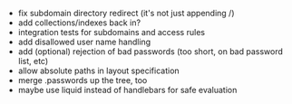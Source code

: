- fix subdomain directory redirect (it's not just appending /)
- add collections/indexes back in?
- integration tests for subdomains and access rules
- add disallowed user name handling
- add (optional) rejection of bad passwords (too short, on bad password list, etc)
- allow absolute paths in layout specification
- merge .passwords up the tree, too
- maybe use liquid instead of handlebars for safe evaluation